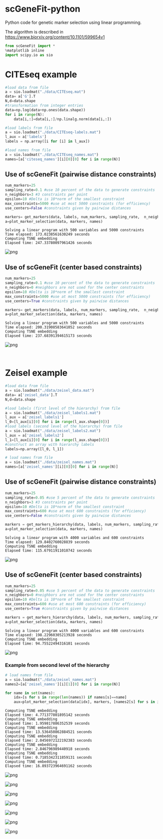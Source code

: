 

# scGeneFit-python
Python code for genetic marker selection using linear programming.

The algorithm is described in https://www.biorxiv.org/content/10.1101/599654v1



```python
from scGeneFit import *
%matplotlib inline
import scipy.io as sio
```

# CITEseq example


```python
#load data from file
a = sio.loadmat("./data/CITEseq.mat")
data= a['G'].T
N,d=data.shape
#transformation from integer entries 
data=np.log(data+np.ones(data.shape))
for i in range(N):
    data[i,:]=data[i,:]/np.linalg.norm(data[i,:])

#load labels from file
a = sio.loadmat("./data/CITEseq-labels.mat")
l_aux = a['labels']
labels = np.array([i for [i] in l_aux])

#load names from file
a = sio.loadmat("./data/CITEseq_names.mat")
names=[a['citeseq_names'][i][0][0] for i in range(N)]
```

## Use of scGeneFit (pairwise distance constraints)


```python
num_markers=25
sampling_rate=0.1 #use 10 percent of the data to generate constraints
n_neighbors=3 #3 constraints per point
epsilon=10 #Delta is 10*norm of the smallest constraint
max_constraints=5000 #use at most 5000 constraints (for efficiency)
use_centers=False #constraints given by pairwise distances

markers= get_markers(data, labels, num_markers, sampling_rate,  n_neighbors, epsilon, max_constraints, use_centers)
a=plot_marker_selection(data, markers, names)
```

    Solving a linear program with 500 variables and 5000 constraints
    Time elapsed: 173.0238561630249 seconds
    Computing TSNE embedding
    Elapsed time: 247.33780097961426 seconds



![png](scGeneFit_example_files/scGeneFit_example_4_1.png)


## Use of scGeneFit (center based constraints)


```python
num_markers=25
sampling_rate=0.1 #use 10 percent of the data to generate constraints
n_neighbors=0 #neighbors are not used for the center constraints 
epsilon=10 #Delta is 10*norm of the smallest constraint
max_constraints=5000 #use at most 5000 constraints (for efficiency)
use_centers=True #constraints given by pairwise distances

markers= get_markers(data, labels, num_markers, sampling_rate,  n_neighbors, epsilon, max_constraints, use_centers)
a=plot_marker_selection(data, markers, names)
```

    Solving a linear program with 500 variables and 5000 constraints
    Time elapsed: 200.31908583641052 seconds
    Computing TSNE embedding
    Elapsed time: 237.68391394615173 seconds



![png](scGeneFit_example_files/scGeneFit_example_6_1.png)



```python

```


```python

```

# Zeisel example


```python
#load data from file
a = sio.loadmat("./data/zeisel_data.mat")
data= a['zeisel_data'].T
N,d=data.shape

#load labels (first level of the hierarchy) from file
a = sio.loadmat("./data/zeisel_labels1.mat")
l_aux = a['zeisel_labels1']
l_0=[l_aux[i][0] for i in range(l_aux.shape[0])]
#load labels (second level of the hierarchy) from file
a = sio.loadmat("./data/zeisel_labels2.mat")
l_aux = a['zeisel_labels2']
l_1=[l_aux[i][0] for i in range(l_aux.shape[0])]
#construct an array with hierarchy labels
labels=np.array([l_0, l_1])

# load names from file 
a = sio.loadmat("./data/zeisel_names.mat")
names=[a['zeisel_names'][i][0][0] for i in range(N)]

```

## Use of scGeneFit (pairwise distance constraints)


```python
num_markers=25
sampling_rate=0.05 #use 5 percent of the data to generate constraints
n_neighbors=3 #3 constraints per point
epsilon=10 #Delta is 10*norm of the smallest constraint
max_constraints=600 #use at most 600 constraints (for efficiency)
use_centers=False #constraints given by pairwise distances

markers = get_markers_hierarchy(data, labels, num_markers, sampling_rate,  n_neighbors, epsilon, max_constraints, use_centers)
a=plot_marker_selection(data, markers, names)
```

    Solving a linear program with 4000 variables and 600 constraints
    Time elapsed: 129.8402760028839 seconds
    Computing TSNE embedding
    Elapsed time: 115.67911911010742 seconds



![png](scGeneFit_example_files/scGeneFit_example_12_1.png)


## Use of scGeneFit (center based constraints)


```python
num_markers=25
sampling_rate=0.05 #use 5 percent of the data to generate constraints
n_neighbors=0 #neighbors are not used for the center constraints
epsilon=10 #Delta is 10*norm of the smallest constraint
max_constraints=600 #use at most 600 constraints (for efficiency)
use_centers=True #constraints given by pairwise distances

markers = get_markers_hierarchy(data, labels, num_markers, sampling_rate,  n_neighbors, epsilon, max_constraints, use_centers)
a=plot_marker_selection(data, markers, names)
```

    Solving a linear program with 4000 variables and 600 constraints
    Time elapsed: 198.22960305213928 seconds
    Computing TSNE embedding
    Elapsed time: 94.75522494316101 seconds



![png](scGeneFit_example_files/scGeneFit_example_14_1.png)


### Example from second level of the hierarchy


```python
# load names from file 
a = sio.loadmat("./data/zeisel_names.mat")
names2=[a['zeisel_names'][i][1][0] for i in range(N)]
```


```python
for name in set(names):
    idx=[s for s in range(len(names)) if names[s]==name]
    aux=plot_marker_selection(data[idx], markers, [names2[s] for s in idx])
```

    Computing TSNE embedding
    Elapsed time: 4.771377801895142 seconds
    Computing TSNE embedding
    Elapsed time: 1.959817886352539 seconds
    Computing TSNE embedding
    Elapsed time: 13.536450862884521 seconds
    Computing TSNE embedding
    Elapsed time: 2.0456972122192383 seconds
    Computing TSNE embedding
    Elapsed time: 2.846796989440918 seconds
    Computing TSNE embedding
    Elapsed time: 0.7185342311859131 seconds
    Computing TSNE embedding
    Elapsed time: 16.893723964691162 seconds



![png](scGeneFit_example_files/scGeneFit_example_17_1.png)



![png](scGeneFit_example_files/scGeneFit_example_17_2.png)



![png](scGeneFit_example_files/scGeneFit_example_17_3.png)



![png](scGeneFit_example_files/scGeneFit_example_17_4.png)



![png](scGeneFit_example_files/scGeneFit_example_17_5.png)



![png](scGeneFit_example_files/scGeneFit_example_17_6.png)



![png](scGeneFit_example_files/scGeneFit_example_17_7.png)



```python

```


```python

```
